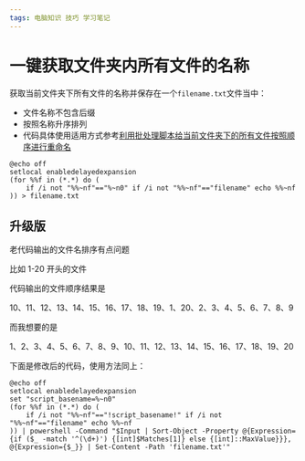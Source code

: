 ```yaml
---
tags: 电脑知识 技巧 学习笔记 
---
```

# 一键获取文件夹内所有文件的名称

获取当前文件夹下所有文件的名称并保存在一个`filename.txt`文件当中：

- 文件名称不包含后缀
- 按照名称升序排列
- 代码具体使用适用方式参考[利用批处理脚本给当前文件夹下的所有文件按照顺序进行重命名](利用批处理脚本给当前文件夹下的所有文件按照顺序进行重命名_20240621173057)

```batch
@echo off
setlocal enabledelayedexpansion
(for %%f in (*.*) do (
    if /i not "%%~nf"=="%~n0" if /i not "%%~nf"=="filename" echo %%~nf
)) > filename.txt
```

## 升级版

老代码输出的文件名排序有点问题  
  
比如 1-20 开头的文件  
  
代码输出的文件顺序结果是  
  
10、11、12、13、14、15、16、17、18、19、1、20、2、3、4、5、6、7、8、9  
  
而我想要的是  
  
1、2、3、4、5、6、7、8、9、10、11、12、13、14、15、16、17、18、19、20

下面是修改后的代码，使用方法同上：

```batch
@echo off
setlocal enabledelayedexpansion
set "script_basename=%~n0" 
(for %%f in (*.*) do (
    if /i not "%%~nf"=="!script_basename!" if /i not "%%~nf"=="filename" echo %%~nf 
)) | powershell -Command "$Input | Sort-Object -Property @{Expression={if ($_ -match '^(\d+)') {[int]$Matches[1]} else {[int]::MaxValue}}}, @{Expression={$_}} | Set-Content -Path 'filename.txt'" 
```